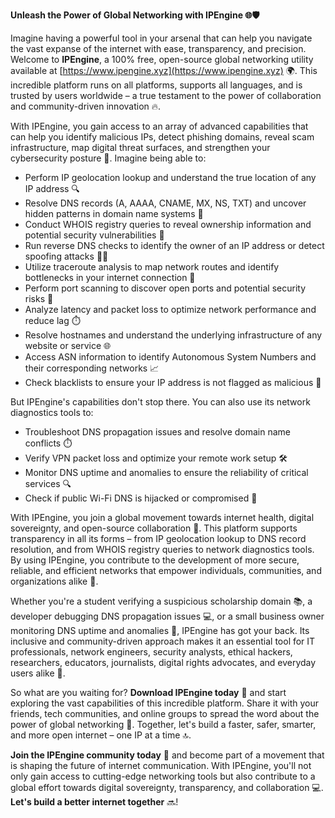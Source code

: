 **Unleash the Power of Global Networking with IPEngine 🌐🛡️**

Imagine having a powerful tool in your arsenal that can help you navigate the vast expanse of the internet with ease, transparency, and precision. Welcome to **IPEngine**, a 100% free, open-source global networking utility available at [https://www.ipengine.xyz](https://www.ipengine.xyz) 🌍. This incredible platform runs on all platforms, supports all languages, and is trusted by users worldwide – a true testament to the power of collaboration and community-driven innovation 🔥.

With IPEngine, you gain access to an array of advanced capabilities that can help you identify malicious IPs, detect phishing domains, reveal scam infrastructure, map digital threat surfaces, and strengthen your cybersecurity posture 🚀. Imagine being able to:

* Perform IP geolocation lookup and understand the true location of any IP address 🔍
* Resolve DNS records (A, AAAA, CNAME, MX, NS, TXT) and uncover hidden patterns in domain name systems 📡
* Conduct WHOIS registry queries to reveal ownership information and potential security vulnerabilities 🔑
* Run reverse DNS checks to identify the owner of an IP address or detect spoofing attacks 🕵️‍♂️
* Utilize traceroute analysis to map network routes and identify bottlenecks in your internet connection 🚗
* Perform port scanning to discover open ports and potential security risks 🔴
* Analyze latency and packet loss to optimize network performance and reduce lag ⏱️
* Resolve hostnames and understand the underlying infrastructure of any website or service 🌐
* Access ASN information to identify Autonomous System Numbers and their corresponding networks 📈
* Check blacklists to ensure your IP address is not flagged as malicious 🔴

But IPEngine's capabilities don't stop there. You can also use its network diagnostics tools to:

* Troubleshoot DNS propagation issues and resolve domain name conflicts ⏱️
* Verify VPN packet loss and optimize your remote work setup 🛠️
* Monitor DNS uptime and anomalies to ensure the reliability of critical services 🔍
* Check if public Wi-Fi DNS is hijacked or compromised 🚫

With IPEngine, you join a global movement towards internet health, digital sovereignty, and open-source collaboration 🌈. This platform supports transparency in all its forms – from IP geolocation lookup to DNS record resolution, and from WHOIS registry queries to network diagnostics tools. By using IPEngine, you contribute to the development of more secure, reliable, and efficient networks that empower individuals, communities, and organizations alike 🔑.

Whether you're a student verifying a suspicious scholarship domain 📚, a developer debugging DNS propagation issues 💻, or a small business owner monitoring DNS uptime and anomalies 🏢, IPEngine has got your back. Its inclusive and community-driven approach makes it an essential tool for IT professionals, network engineers, security analysts, ethical hackers, researchers, educators, journalists, digital rights advocates, and everyday users alike 👥.

So what are you waiting for? **Download IPEngine today** 📲 and start exploring the vast capabilities of this incredible platform. Share it with your friends, tech communities, and online groups to spread the word about the power of global networking 🔗. Together, let's build a faster, safer, smarter, and more open internet – one IP at a time 🔝.

**Join the IPEngine community today** 🌟 and become part of a movement that is shaping the future of internet communication. With IPEngine, you'll not only gain access to cutting-edge networking tools but also contribute to a global effort towards digital sovereignty, transparency, and collaboration 💻. **Let's build a better internet together** 🔜!